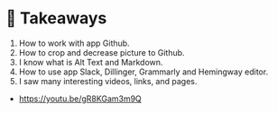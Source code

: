 # 🤍 Takeaways

1. How to work with app Github.
2. How to crop and decrease picture to Github.
3. I know what is Alt Text and Markdown.
4. How to use app Slack, Dillinger, Grammarly and Hemingway editor.
5. I saw many interesting videos, links, and pages.
- https://youtu.be/gR8KGam3m9Q 

